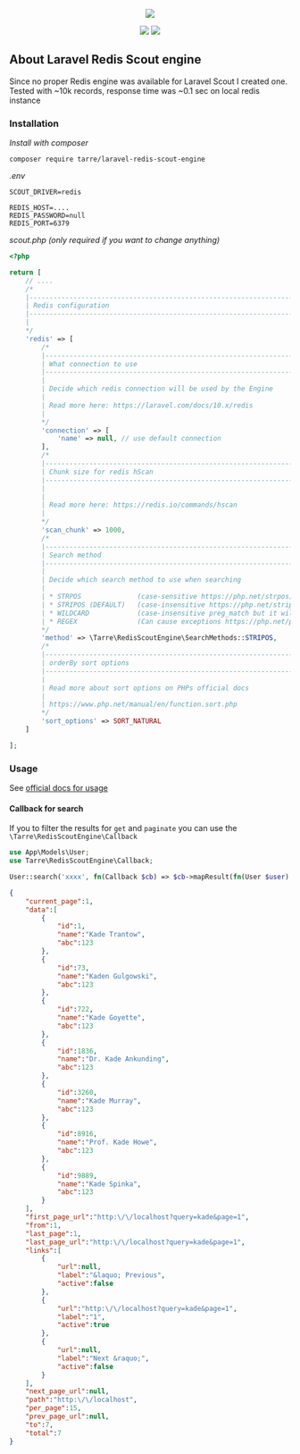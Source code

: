<p align="center"><img src="https://i.imgur.com/C6Nk83V.png"></p>

<p align="center">
<a href="https://packagist.org/packages/tarre/laravel-redis-scout-engine"><img src="https://img.shields.io/packagist/v/tarre/laravel-redis-scout-engine?style=flat-square"></a>
<a href="https://packagist.org/packages/tarre/laravel-redis-scout-engine"><img src="https://img.shields.io/packagist/l/tarre/laravel-redis-scout-engine?style=flat-square"></a>
</p>

## About Laravel Redis Scout engine
Since no proper Redis engine was available for Laravel Scout I created one. Tested with ~10k records, response time was ~0.1 sec on local redis instance

### Installation

*Install with composer*

```
composer require tarre/laravel-redis-scout-engine
```

*.env*
```
SCOUT_DRIVER=redis

REDIS_HOST=....
REDIS_PASSWORD=null
REDIS_PORT=6379
```

*scout.php (only required if you want to change anything)* 
```php
<?php

return [
    // ....
    /*
    |--------------------------------------------------------------------------
    | Redis configuration
    |--------------------------------------------------------------------------
    |
    */
    'redis' => [
        /*
        |--------------------------------------------------------------------------
        | What connection to use
        |--------------------------------------------------------------------------
        |
        | Decide which redis connection will be used by the Engine
        |
        | Read more here: https://laravel.com/docs/10.x/redis
        |
        */
        'connection' => [
            'name' => null, // use default connection
        ],
        /*
        |--------------------------------------------------------------------------
        | Chunk size for redis hScan
        |--------------------------------------------------------------------------
        |
        |
        | Read more here: https://redis.io/commands/hscan
        |
        */
        'scan_chunk' => 1000,
        /*
        |--------------------------------------------------------------------------
        | Search method
        |--------------------------------------------------------------------------
        |
        | Decide which search method to use when searching
        |
        | * STRPOS              (case-sensitive https://php.net/strpos)
        | * STRIPOS (DEFAULT)   (case-insensitive https://php.net/stripos)
        | * WILDCARD            (case-insensitive preg_match but it will only accept "*" as wildcard)
        | * REGEX               (Can cause exceptions https://php.net/preg_match)
        */
        'method' => \Tarre\RedisScoutEngine\SearchMethods::STRIPOS,
        /*
        |--------------------------------------------------------------------------
        | orderBy sort options
        |--------------------------------------------------------------------------
        |
        | Read more about sort options on PHPs official docs
        |
        | https://www.php.net/manual/en/function.sort.php
        */
        'sort_options' => SORT_NATURAL
    ]

];
```

### Usage

See [official docs for usage](https://laravel.com/docs/8.x/scout#searching)

#### Callback for search

If you to filter the results for `get` and `paginate` you can use the `\Tarre\RedisScoutEngine\Callback`
```php
use App\Models\User;
use Tarre\RedisScoutEngine\Callback;

User::search('xxxx', fn(Callback $cb) => $cb->mapResult(fn(User $user) => ['id' => $user->id, 'name' => $user->name, 'abc' => 123]))->paginate()
```
```json
{
    "current_page":1,
    "data":[
        {
            "id":1,
            "name":"Kade Trantow",
            "abc":123
        },
        {
            "id":73,
            "name":"Kaden Gulgowski",
            "abc":123
        },
        {
            "id":722,
            "name":"Kade Goyette",
            "abc":123
        },
        {
            "id":1836,
            "name":"Dr. Kade Ankunding",
            "abc":123
        },
        {
            "id":3260,
            "name":"Kade Murray",
            "abc":123
        },
        {
            "id":8916,
            "name":"Prof. Kade Howe",
            "abc":123
        },
        {
            "id":9889,
            "name":"Kade Spinka",
            "abc":123
        }
    ],
    "first_page_url":"http:\/\/localhost?query=kade&page=1",
    "from":1,
    "last_page":1,
    "last_page_url":"http:\/\/localhost?query=kade&page=1",
    "links":[
        {
            "url":null,
            "label":"&laquo; Previous",
            "active":false
        },
        {
            "url":"http:\/\/localhost?query=kade&page=1",
            "label":"1",
            "active":true
        },
        {
            "url":null,
            "label":"Next &raquo;",
            "active":false
        }
    ],
    "next_page_url":null,
    "path":"http:\/\/localhost",
    "per_page":15,
    "prev_page_url":null,
    "to":7,
    "total":7
}
```
